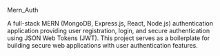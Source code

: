 Mern_Auth

A full-stack MERN (MongoDB, Express.js, React, Node.js) authentication application providing user registration, login, and secure authentication using JSON Web Tokens (JWT). This project serves as a boilerplate for building secure web applications with user authentication features.


